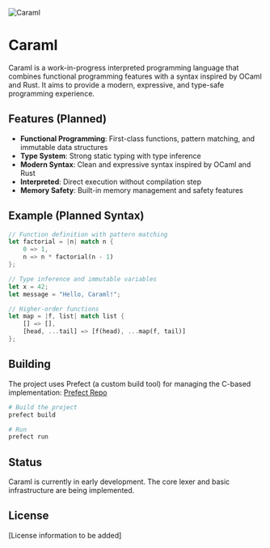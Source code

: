 ![Caraml](https://github.com/user-attachments/assets/da1296ee-c3df-48c7-9529-e30d60a4c3f4)

# Caraml

Caraml is a work-in-progress interpreted programming language that combines functional programming features with a syntax inspired by OCaml and Rust. It aims to provide a modern, expressive, and type-safe programming experience.

## Features (Planned)

- **Functional Programming**: First-class functions, pattern matching, and immutable data structures
- **Type System**: Strong static typing with type inference
- **Modern Syntax**: Clean and expressive syntax inspired by OCaml and Rust
- **Interpreted**: Direct execution without compilation step
- **Memory Safety**: Built-in memory management and safety features

## Example (Planned Syntax)

```rust
// Function definition with pattern matching
let factorial = |n| match n {
    0 => 1,
    n => n * factorial(n - 1)
};

// Type inference and immutable variables
let x = 42;
let message = "Hello, Caraml!";

// Higher-order functions
let map = |f, list| match list {
    [] => [],
    [head, ...tail] => [f(head), ...map(f, tail)]
};
```

## Building

The project uses Prefect (a custom build tool) for managing the C-based implementation: [Prefect Repo](https://github.com/MarcosFlavioGS/Prefect.git)

```bash
# Build the project
prefect build

# Run 
prefect run
```

## Status

Caraml is currently in early development. The core lexer and basic infrastructure are being implemented.

## License

[License information to be added] 
